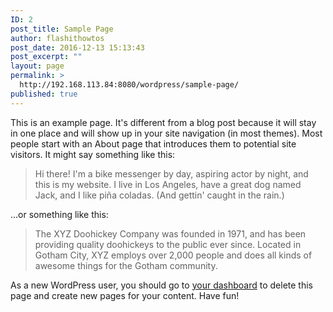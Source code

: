 ```yaml
---
ID: 2
post_title: Sample Page
author: flashithowtos
post_date: 2016-12-13 15:13:43
post_excerpt: ""
layout: page
permalink: >
  http://192.168.113.84:8080/wordpress/sample-page/
published: true
---
```

This is an example page. It's different from a blog post because it will stay in one place and will show up in your site navigation (in most themes). Most people start with an About page that introduces them to potential site visitors. It might say something like this:

<blockquote>Hi there! I'm a bike messenger by day, aspiring actor by night, and this is my website. I live in Los Angeles, have a great dog named Jack, and I like pi&#241;a coladas. (And gettin' caught in the rain.)</blockquote>

...or something like this:

<blockquote>The XYZ Doohickey Company was founded in 1971, and has been providing quality doohickeys to the public ever since. Located in Gotham City, XYZ employs over 2,000 people and does all kinds of awesome things for the Gotham community.</blockquote>

As a new WordPress user, you should go to <a href="http://192.168.113.84:8080/wordpress/wp-admin/">your dashboard</a> to delete this page and create new pages for your content. Have fun!